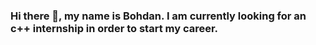 ### Hi there 👋, my name is Bohdan. I am currently looking for an c++ internship in order to start my career.

